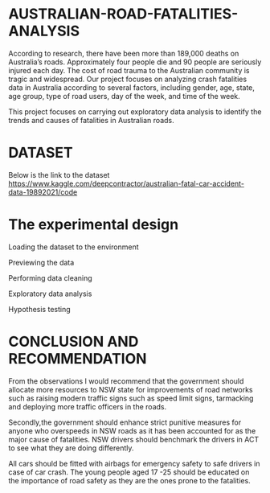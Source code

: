# AUSTRALIAN-ROAD-FATALITIES-ANALYSIS

According to research, there have been more than 189,000 deaths on Australia’s roads. Approximately four people die and 90 people are seriously injured each day. The cost of road trauma to the Australian community is tragic and widespread. Our project focuses on analyzing crash fatalities data in Australia according to several factors, including gender, age, state, age group, type of road users, day of the week, and time of the week.

This project focuses on carrying out exploratory data analysis to identify the trends and causes of fatalities in Australian roads.

# DATASET

Below is the link to the dataset
https://www.kaggle.com/deepcontractor/australian-fatal-car-accident-data-19892021/code

# The experimental design

Loading the dataset to the environment

Previewing the data

Performing data cleaning

Exploratory data analysis

Hypothesis testing

# CONCLUSION AND RECOMMENDATION

From the observations I would recommend that the government should allocate more resources to NSW state for improvements of road networks such as raising modern traffic signs such as speed limit signs, tarmacking and deploying more traffic officers in the roads.

Secondly,the government should enhance strict punitive measures for anyone who overspeeds in NSW roads as it has been accounted for as the major cause of fatalities. NSW drivers should benchmark the drivers in ACT to see what they are doing differently.

All cars should be fitted with airbags for emergency safety to safe drivers in case of car crash. The young people aged 17 -25 should be educated on the importance of road safety as they are the ones prone to the fatalities.
